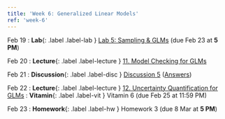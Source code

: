 ```yaml
---
title: 'Week 6: Generalized Linear Models'
ref: 'week-6'
---
```


Feb 19
: **Lab**{: .label .label-lab } [Lab 5: Sampling & GLMs](https://data102.datahub.berkeley.edu/hub/user-redirect/git-pull?repo=https%3A%2F%2Fgithub.com%2Fds-102%2Fsp24-materials&urlpath=lab%2Ftree%2Fsp24-materials%2Flab%2Flab05%2Flab05.ipynb&branch=main) (due Feb 23 at **5 PM**)

Feb 20
: **Lecture**{: .label .label-lecture } [11. Model Checking for GLMs](lecture/lec11)

Feb 21
: **Discussion**{: .label .label-disc } [Discussion 5](https://drive.google.com/file/d/1equD0d9sisV00MIYNcAgIj6xFrqtReO1/view?usp=sharing) ([Answers](https://drive.google.com/file/d/1LwoPi0p0HenyxMcl_kSPhe7AeRckVFUl/view?usp=drive_link))

Feb 22
: **Lecture**{: .label .label-lecture } [12. Uncertainty Quantification for GLMs](lecture/lec12)
: **Vitamin**{: .label .label-vit } Vitamin 6 (due Feb 25 at 11:59 PM)

Feb 23
: **Homework**{: .label .label-hw } Homework 3 (due 8 Mar at **5 PM**)
